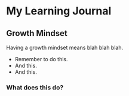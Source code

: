 # My Learning Journal

## Growth Mindset
Having a growth mindset means blah blah blah.

- Remember to do this.
- And this.
- And this.

### What does this do?
